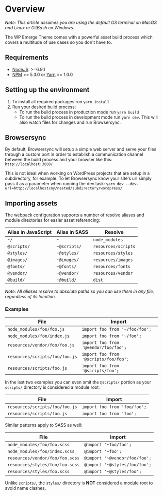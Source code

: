 # Overview

_Note: This article assumes you are using the default OS terminal on MacOS and Linux or GitBash on Windows._

The WP Emerge Theme comes with a powerful asset build process which covers a multitude of use cases so you don't have to.

## Requirements

- [NodeJS](https://nodejs.org/en/): >=6.9.1
- [NPM](https://www.npmjs.com/) >= 5.3.0 or [Yarn](https://yarnpkg.com/en/) >= 1.0.0

## Setting up the environment

1. To install all required packages run `yarn install`
1. Run your desired build process:
    - To run the build process in production mode run `yarn build`
    - To run the build process in development mode run `yarn dev`. This will also watch files for changes and run Browsersync.
    
## Browsersync

By default, Browsersync will setup a simple web server and serve your files through a custom port in order to establish a communication channel between the build process and your browser like this:
`http://localhost:3000/`

This is not ideal when working on WordPress projects that are setup in a subdirectory, for example. To let Browsersync know your site's url simply pass it as a parameter when running the dev task:
`yarn dev --dev-url=http://localhost/my/nested/subdirectory/wordpress/`

## Importing assets

The webpack configuration supports a number of resolve aliases and module directories for easier asset referencing:

| Alias in JavaScript | Alias in SASS | Resolve |
| --- | --- |--- |
| `~/` | `~` | `node_modules` |
| `@scripts/` | `~@scripts/` | `resources/scripts` |
| `@styles/` | `~@styles/` | `resources/styles` |
| `@images/` | `~@images/` | `resources/images` |
| `@fonts/` | `~@fonts/` | `resources/fonts` |
| `@vendor/` | `~@vendor/` | `resources/vendor` |
| `@build/` | `~@build/` | `dist` |

_Note: All aliases resolve to absolute paths so you can use them in any file, regardless of its location._

### Examples

| File | Import |
| --- | --- |
| `node_modules/foo/foo.js` | `import foo from '~/foo/foo';` |
| `node_modules/foo/index.js` | `import foo from '~/foo';` |
| `resources/vendor/foo/foo.js` | `import foo from '@vendor/foo/foo';` |
| `resources/scripts/foo/foo.js` | `import foo from '@scripts/foo/foo';` |
| `resources/scripts/foo.js` | `import foo from '@scripts/foo';` |

In the last two examples you can even omit the `@scripts/` portion as your `scripts/` directory is considered a module root:

| File | Import |
| --- | --- |
| `resources/scripts/foo/foo.js` | `import foo from 'foo/foo';` |
| `resources/scripts/foo.js` | `import foo from 'foo';` |

Similar patterns apply to SASS as well:

| File | Import |
| --- | --- |
| `node_modules/foo/foo.scss` | `@import '~foo/foo';` |
| `node_modules/foo/index.scss` | `@import '~foo';` |
| `resources/vendor/foo/foo.scss` | `@import '~@vendor/foo/foo';` |
| `resources/styles/foo/foo.scss` | `@import '~@styles/foo/foo';` |
| `resources/styles/foo.scss` | `@import '~@styles/foo';` |

Unlike `scripts/`, the `styles/` directory is __NOT__ considered a module root to avoid name clashes.
